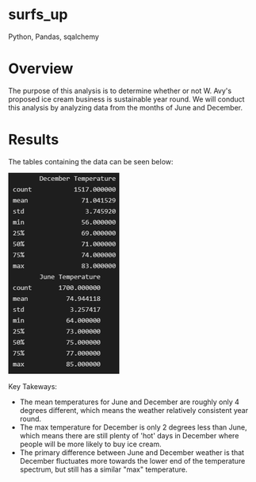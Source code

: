 # surfs_up
Python, Pandas, sqalchemy
# Overview
The purpose of this analysis is to determine whether or not W. Avy's proposed ice cream business is sustainable year round. We will conduct this analysis by analyzing data from the months of June and December. 
# Results
The tables containing the data can be seen below:

![tables](/Resources/describe_tables.png)

Key Takeways: 
- The mean temperatures for June and December are roughly only 4 degrees different, which means the weather relatively consistent year round.
- The max temperature for December is only 2 degrees less than June, which means there are still plenty of 'hot' days in December where people will be more likely to buy ice cream.
- The primary difference between June and December weather is that December fluctuates more towards the lower end of the temperature spectrum, but still has a similar "max" temperature. 


